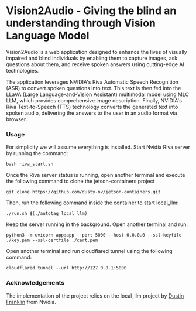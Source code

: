 
# Vision2Audio - Giving the blind an understanding through Vision Language Model

Vision2Audio is a web application designed to enhance the lives of visually impaired and blind individuals by enabling them to capture images, ask questions about them, and receive spoken answers using cutting-edge AI technologies.

The application leverages NVIDIA's Riva Automatic Speech Recognition (ASR) to convert spoken questions into text. This text is then fed into the LLaVA (Large Language-and-Vision Assistant) multimodal model using MLC LLM, which provides comprehensive image description. Finally, NVIDIA's Riva Text-to-Speech (TTS) technology converts the generated text into spoken audio, delivering the answers to the user in an audio format via browser.


### Usage
For simplicity we will assume everything is installed. Start Nvidia Riva server by running the command:
```
bash riva_start.sh
```
Once the Riva server status is running, open another terminal and execute the following command to clone the jetson-containers project
```
git clone https://github.com/dusty-nv/jetson-containers.git
```
Then, run the following command inside the container to start local_llm:
```
./run.sh $(./autotag local_llm) 
```
Keep the server running in the background. Open another terminal and run:
```
python3 -m uvicorn app:app --port 5000 --host 0.0.0.0 --ssl-keyfile ./key.pem --ssl-certfile ./cert.pem
```
Open another terminal and run cloudflared tunnel using the following command:
```
cloudflared tunnel --url http://127.0.0.1:5000
```

### Acknowledgements
The implementation of the project relies on the local_llm project by [Dustin Franklin](https://github.com/dusty-nv) from Nvidia.

